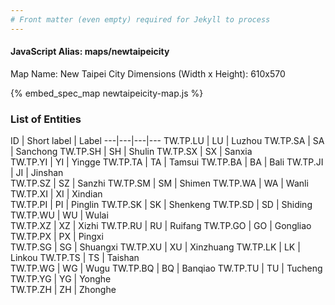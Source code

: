 ```yaml
---
# Front matter (even empty) required for Jekyll to process
---
```


#### JavaScript Alias: maps/newtaipeicity

Map Name: New Taipei City
Dimensions (Width x Height): 610x570



{% embed_spec_map newtaipeicity-map.js %}

### List of Entities

ID | Short label | Label
---|---|---|---
TW.TP.LU | LU | Luzhou
TW.TP.SA | SA | Sanchong
TW.TP.SH | SH | Shulin
TW.TP.SX | SX | Sanxia		
TW.TP.YI | YI | Yingge
TW.TP.TA | TA | Tamsui
TW.TP.BA | BA | Bali
TW.TP.JI | JI | Jinshan		
TW.TP.SZ | SZ | Sanzhi
TW.TP.SM | SM | Shimen
TW.TP.WA | WA | Wanli
TW.TP.XI | XI | Xindian		
TW.TP.PI | PI | Pinglin
TW.TP.SK | SK | Shenkeng
TW.TP.SD | SD | Shiding
TW.TP.WU | WU | Wulai		
TW.TP.XZ | XZ | Xizhi
TW.TP.RU | RU | Ruifang
TW.TP.GO | GO | Gongliao
TW.TP.PX | PX | Pingxi		
TW.TP.SG | SG | Shuangxi
TW.TP.XU | XU | Xinzhuang
TW.TP.LK | LK | Linkou
TW.TP.TS | TS | Taishan		
TW.TP.WG | WG | Wugu
TW.TP.BQ | BQ | Banqiao
TW.TP.TU | TU | Tucheng
TW.TP.YG | YG | Yonghe		
TW.TP.ZH | ZH | Zhonghe